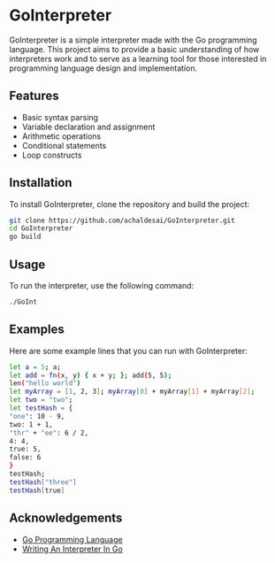 # GoInterpreter

GoInterpreter is a simple interpreter made with the Go programming language.
This project aims to provide a basic understanding of how interpreters work
and to serve as a learning tool for those interested in programming language
design and implementation.

## Features

- Basic syntax parsing
- Variable declaration and assignment
- Arithmetic operations
- Conditional statements
- Loop constructs

## Installation

To install GoInterpreter, clone the repository and build the project:

```bash
git clone https://github.com/achaldesai/GoInterpreter.git
cd GoInterpreter
go build
```

## Usage

To run the interpreter, use the following command:

```bash
./GoInt
```

## Examples

Here are some example lines that you can run with GoInterpreter:

```bash
let a = 5; a;
let add = fn(x, y) { x + y; }; add(5, 5);
len("hello world")
let myArray = [1, 2, 3]; myArray[0] + myArray[1] + myArray[2];
let two = "two";
let testHash = {
"one": 10 - 9,
two: 1 + 1,
"thr" + "ee": 6 / 2,
4: 4,
true: 5,
false: 6
}
testHash;
testHash["three"]
testHash[true]
```

## Acknowledgements

- [Go Programming Language](https://golang.org/)
- [Writing An Interpreter In Go](https://interpreterbook.com/)
